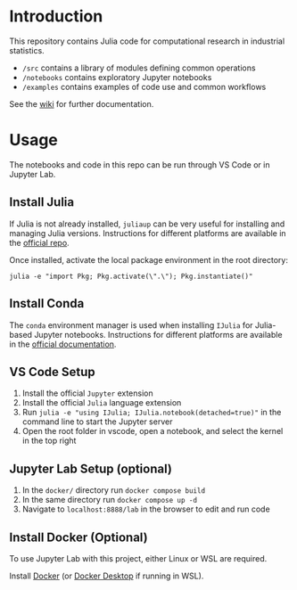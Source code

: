 # Introduction
This repository contains Julia code for computational research in industrial statistics.

- `/src` contains a library of modules defining common operations
- `/notebooks` contains exploratory Jupyter notebooks
- `/examples` contains examples of code use and common workflows

See the [wiki](https://github.com/ben-n-fuller/industrial-stats/wiki) for further documentation.

# Usage
The notebooks and code in this repo can be run through VS Code or in Jupyter Lab.

## Install Julia
If Julia is not already installed, `juliaup` can be very useful for installing and managing Julia versions. Instructions for different platforms are available in the [official repo](https://github.com/JuliaLang/juliaup).

Once installed, activate the local package environment in the root directory:

```
julia -e "import Pkg; Pkg.activate(\".\"); Pkg.instantiate()"
```

## Install Conda
The `conda` environment manager is used when installing `IJulia` for Julia-based Jupyter notebooks. Instructions for different platforms are available in the [official documentation](https://docs.anaconda.com/miniconda/).

## VS Code Setup
1. Install the official `Jupyter` extension
2. Install the official `Julia` language extension
3. Run `julia -e "using IJulia; IJulia.notebook(detached=true)"` in the command line to start the Jupyter server
4. Open the root folder in vscode, open a notebook, and select the kernel in the top right

## Jupyter Lab Setup (optional)
1. In the `docker/` directory run `docker compose build`
2. In the same directory run `docker compose up -d`
3. Navigate to `localhost:8888/lab` in the browser to edit and run code

## Install Docker (Optional)
To use Jupyter Lab with this project, either Linux or WSL are required.

Install [Docker](https://docs.docker.com/engine/install/ubuntu/) (or [Docker Desktop](https://docs.docker.com/desktop/install/windows-install/) if running in WSL).
